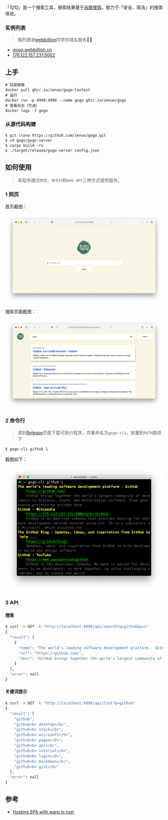 「勾勾」是一个搜索工具，搜索结果基于[谷歌搜索](https://google.com)，致力于「安全、简洁」的搜索体验。

### 实例列表

> 强烈感谢[webbillion](https://github.com/webbillion)同学的域名服务🤗🎉

- [gogo.webbillion.cn](https://gogo.webbillion.cn/)
- [176.122.157.231:5002](https://176.122.157.231:5002)

## 上手

```
# 拉取镜像
docker pull ghcr.io/zenuo/gogo:lastest
# 运行
docker run -p 4998:4998 --name gogo ghcr.io/zenuo/gogo
# 查看日志（可选）
docker logs -f gogo
```

### 从源代码构建

```
$ git clone https://github.com/zenuo/gogo.git
$ cd gogo/gogo-server
$ cargo build -rv
$ ./target/release/gogo-server config.json
```

## 如何使用

> 本程序通过`网页`、`命令行`和`Web API`三种方式提供服务。

### 1 网页

首页截图：

![home.png](image/home.png)

搜索页面截图：

![search.png](image/search.png)

### 2 命令行

> 请到[Release](https://github.com/zenuo/gogo/releases)页面下载可执行程序，并重命名为`gogo-cli`，放置到`PATH`路径下

```bash
$ gogo-cli github 1
```

截图如下：

![cli.png](image/cli.png)

### 3 API

#### 搜索

```bash
$ curl -X GET -k "http://localhost:4998/api/search?q=github&p=1"
{
  "result": [
    {
      "name": "The world's leading software development platform · GitHub",
      "url": "https://github.com/",
      "desc": "GitHub brings together the world's largest community of developers to discover, share, and build better software. From open source projects to private team ..."
    }
  ],
  "error": null
}
```

#### 关键词提示

```bash
$ curl -X GET -k "http://localhost:4998/api/lint?q=github"
{
  "result": [
    "github",
    "github<b> desktop</b>",
    "github<b> stock</b>",
    "github<b> microsoft</b>",
    "github<b> pages</b>",
    "github<b> api</b>",
    "github<b> tutorial</b>",
    "github<b> login</b>",
    "github<b> markdown</b>",
    "github<b> gist</b>"
  ],
  "error": null
}
```

## 参考

- [Hosting SPA with warp in rust](https://ethanfrei.com/posts/hosting-spa-with-warp.html)